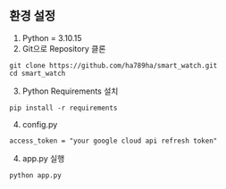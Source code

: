 ## 환경 설정
1. Python = 3.10.15
2. Git으로 Repository 클론
```shell
git clone https://github.com/ha789ha/smart_watch.git
cd smart_watch
```
3. Python Requirements 설치
```shell
pip install -r requirements
```
4. config.py
```shell
access_token = "your google cloud api refresh token"
```  
4. app.py 실행
```shell
python app.py
``` 
<br>
